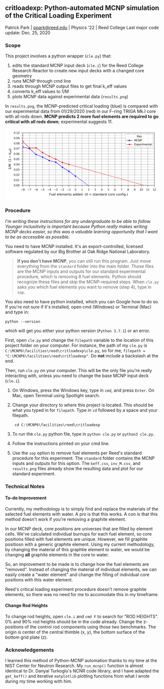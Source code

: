 ## critloadexp: Python-automated MCNP simulation of the Critical Loading Experiment

Patrick Park | <ppark@reed.edu> | Physics '22 | Reed College
Last major code update: Dec. 25, 2020

### Scope

This project involves a python wrapper (`cle.py`) that:
1. edits the standard MCNP input deck (`cle.i`) for the Reed College Research Reactor to create new input decks with a changed core geometry
2. runs MCNP through cmd line
3. reads through MCNP output files to get final k_eff values
4. converts k_eff values to 1/M 
5. plots MCNP data against experimental data (`results.png`)

In `results.png`, the MCNP-predicted critical loading (blue) is compared with our experimental data from 01/29/2020 (red) in our F-ring TRIGA Mk.I core with all rods down. 
**MCNP predicts 2 more fuel elements are required to go critical with all rods down**; experimental suggests 11.

![Result figure produced](https://github.com/patrickpark910/critloadexp/blob/main/results.png?raw=true)

### Procedure

*I'm writing these instructions for any undergraduate to be able to follow.
Younger inclusitivity is important because Python really makes writing MCNP decks easier, so this was a valuable learning opportunity that I want to be as accessible as possible.*

You need to have MCNP installed. It's an export-controlled, licensed software regulated by our Big Brother at Oak Ridge National Laboratory.

> **If you don't have MCNP**, you can still run this program. Just move everything from the `standard` folder into the main folder.
> Those files are the MCNP inputs and outputs for our standard experimental procedure, which is removing 8 fuel elements.
> Python should recognize these files and skip the MCNP-required steps. When `cle.py` asks you which fuel elements you want to remove (step 4), type in `sop`.

You also need to have python installed, which you can Google how to do so. If you're not sure if it's installed, open cmd (Windows) or Terminal (Mac) and type in:
  
    python --version

which will get you either your python version (`Python 3.7.1`) or an error.

First, open `cle.py` and change the `filepath` variable to the location of this project folder on your computer. 
For instance, the path of my `cle.py` is `C:\MCNP6\facilities\reed\critloadexp\cle.py`, so for me, `filepath = "C:\MCNP6\facilities\reed\critloadexp"`. Do **not** include a backslash at the end.

Then, run `cle.py` on your computer. This will be the only file you're really interacting with, unless you need to change the base MCNP input deck (`cle.i`).

1. On Windows, press the Windows key, type in `cmd`, and press `Enter`. On Mac, open Terminal using Spotlight search.
2. Change your directory to where this project is located. This should be what you typed in for `filepath`. Type in `cd` followed by a space and your filepath.
    
        cd C:\MCNP6\facilities\reed\critloadexp
    
3. To run the `cle.py` python file, type in `python cle.py` or `python3 cle.py`.
4. Follow the instructions printed on your cmd line. 
5. Use the `sop` option to remove fuel elements per Reed's standard procedure for this experiment. 
The `standard` folder contains the MCNP inputs and outputs for this option. The `keff.csv`, `inv_M.csv`, and `results.png` files already show the resulting data and plot for our standard experiment.

### Technical Notes

#### To-do Improvement
Currently, my methodology is to simply find and replace the materials of the selected fuel elements with water. 
A pro is that this works. A con is that this method doesn't work if you're removing a graphite element.

In our MCNP deck, core positions are universes that are filled by element cells. 
We've calculated individual burnups for each fuel element, so core positions filled with fuel elements are unique. 
However, we fill graphite positiosn with a generic graphite element. 
Using my current methodology, by changing the material of this graphtie element to water, 
we would be changing **all** graphite elements in the core to water.

So, an improvement to be made is to change how the fuel elements are "removed". Instead of changing the material of individual elements,
we can easily create a "water element" and change the filling of individual core positions with this water element.

Reed's critical loading experiment procedure doesn't remove graphite elements, so there was no need for me to accomodate this in my timeframe.

#### Change Rod Heights

To change rod heights, open `cle.i` and `cmd F` to search for "ROD HEIGHTS". 0% and 90% rod heights should be in the code already. Change the z-positions of the control rod components using those two benchmarks. 
The origin is center of the central thimble (x, y), the bottom surface of the bottom grid plate (z).

### Acknowledgements

I learned this method of Python-MCNP automation thanks to my time at the NIST Center for Neutron Research. My `run_mcnp()` function is almost identical to Dr. Danyal Turkoglu's NCNR code library, and I have adapted the `get_keff()` and iterative `matplotlib` plotting functions from what I wrote during my time working with him.
